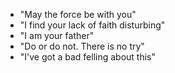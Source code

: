 - "May the force be with you"
- "I find your lack of faith disturbing"
- "I am your father"
- "Do or do not. There is no try"
- "I've got a bad felling about this"
